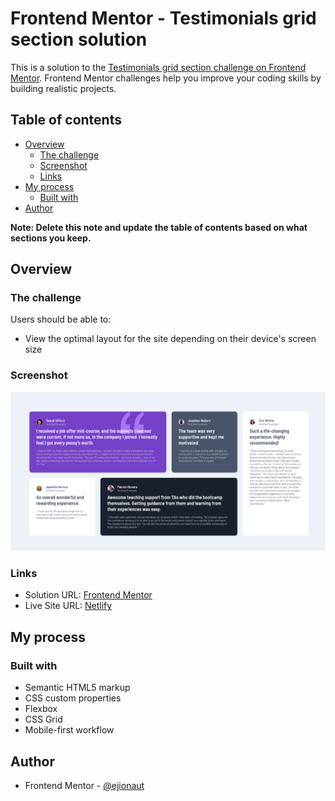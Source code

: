 # Frontend Mentor - Testimonials grid section solution

This is a solution to the [Testimonials grid section challenge on Frontend Mentor](https://www.frontendmentor.io/challenges/testimonials-grid-section-Nnw6J7Un7). Frontend Mentor challenges help you improve your coding skills by building realistic projects. 

## Table of contents

- [Overview](#overview)
  - [The challenge](#the-challenge)
  - [Screenshot](#screenshot)
  - [Links](#links)
- [My process](#my-process)
  - [Built with](#built-with)
- [Author](#author)

**Note: Delete this note and update the table of contents based on what sections you keep.**

## Overview

### The challenge

Users should be able to:

- View the optimal layout for the site depending on their device's screen size

### Screenshot

![Testimonials SCR](https://github.com/ejionaut/Testimonials-grid-section/blob/main/images/panel%20scr.png)

### Links

- Solution URL: [Frontend Mentor](https://www.frontendmentor.io/solutions/testimonials-grid-section-Y-5c7O-Qng)
- Live Site URL: [Netlify](https://coruscating-rolypoly-a52f97.netlify.app/)

## My process

### Built with

- Semantic HTML5 markup
- CSS custom properties
- Flexbox
- CSS Grid
- Mobile-first workflow


## Author

- Frontend Mentor - [@ejionaut](https://www.frontendmentor.io/profile/ejionaut)
